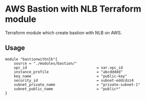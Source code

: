 # AWS Bastion with NLB Terraform module

Terraform module which create bastion with NLB on AWS.

## Usage

```hcl
module "bastionwithnlb"{
    source = "./modules/bastion/"
    vpc_id                                = var.vpc_id
    instance_profile                      = "abcddddd"
    key_name                              = "public-key"
    security_id                           = subnet-eddcdzz4
    subnet_private_name                   = "private-subnet-1"
    subnet_public_name                    = "public*"
}
```